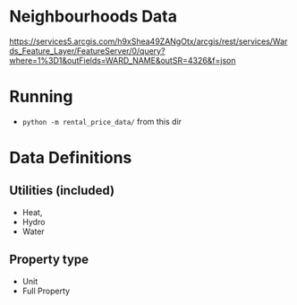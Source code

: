 # Neighbourhoods Data
https://services5.arcgis.com/h9xShea49ZANgOtx/arcgis/rest/services/Wards_Feature_Layer/FeatureServer/0/query?where=1%3D1&outFields=WARD_NAME&outSR=4326&f=json

# Running

* `python -m rental_price_data/` from this dir

# Data Definitions
## Utilities (included)
* Heat,
* Hydro
* Water

## Property type
* Unit
* Full Property



